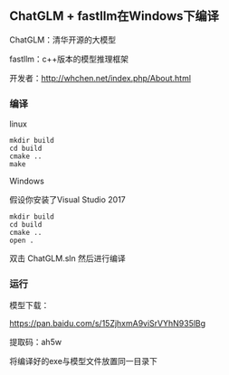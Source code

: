 ## ChatGLM + fastllm在Windows下编译

ChatGLM：清华开源的大模型

fastllm：c++版本的模型推理框架

开发者：http://whchen.net/index.php/About.html



### 编译

linux

```shell
mkdir build
cd build
cmake ..
make
```

Windows

假设你安装了Visual Studio 2017

```shell
mkdir build
cd build
cmake ..
open .
```

双击 ChatGLM.sln 然后进行编译

### 运行

模型下载：

https://pan.baidu.com/s/15ZjhxmA9viSrVYhN935lBg

提取码：ah5w

将编译好的exe与模型文件放置同一目录下


